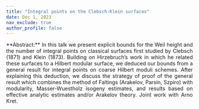 ```yaml
---
title: "Integral points on the Clebsch-Klein surfaces"
date: Dec 1, 2023
nav_exclude: true
author_profile: false
---
```

<div style="text-align: justify !important; text-justify: inter-word;" markdown="1">
**Abstract:** In this talk we present explicit bounds for the Weil height and the number of integral points on classical surfaces first studied by Clebsch (1871) and Klein (1873). Building on Hirzebruch’s work in which he related these surfaces to a Hilbert modular surface, we deduced our bounds from a general result for integral points on coarse Hilbert moduli schemes. After explaining this deduction, we discuss the strategy of proof of the general result which combines the method of Faltings (Arakelov, Parsin, Szpiro) with modularity, Masser-Wuestholz isogeny estimates, and results based on effective analytic estimates and/or Arakelov theory. Joint work with Arno Kret.
